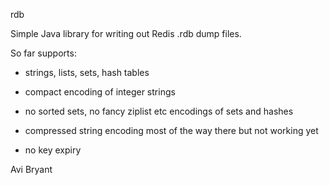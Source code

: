 rdb

Simple Java library for writing out Redis .rdb dump files.

So far supports:
- strings, lists, sets, hash tables
- compact encoding of integer strings

- no sorted sets, no fancy ziplist etc encodings of sets and hashes
- compressed string encoding most of the way there but not working yet
- no key expiry

Avi Bryant